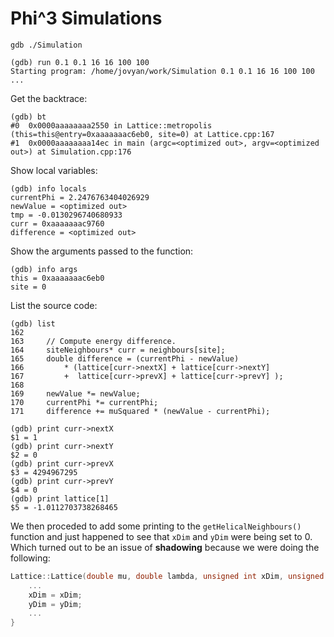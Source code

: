 # Phi^3 Simulations

```
gdb ./Simulation
```

```
(gdb) run 0.1 0.1 16 16 100 100
Starting program: /home/jovyan/work/Simulation 0.1 0.1 16 16 100 100
...
```

Get the backtrace:
```
(gdb) bt
#0  0x0000aaaaaaaa2550 in Lattice::metropolis (this=this@entry=0xaaaaaaac6eb0, site=0) at Lattice.cpp:167
#1  0x0000aaaaaaaa14ec in main (argc=<optimized out>, argv=<optimized out>) at Simulation.cpp:176
```

Show local variables:
```
(gdb) info locals
currentPhi = 2.2476763404026929
newValue = <optimized out>
tmp = -0.0130296740680933
curr = 0xaaaaaaac9760
difference = <optimized out>
```

Show the arguments passed to the function:
```
(gdb) info args
this = 0xaaaaaaac6eb0
site = 0
```

List the source code:
```
(gdb) list
162
163	    // Compute energy difference.
164	    siteNeighbours* curr = neighbours[site];
165	    double difference = (currentPhi - newValue)
166	        * (lattice[curr->nextX] + lattice[curr->nextY]
167	        +  lattice[curr->prevX] + lattice[curr->prevY] );
168
169	    newValue *= newValue;
170	    currentPhi *= currentPhi;
171	    difference += muSquared * (newValue - currentPhi);
```

```
(gdb) print curr->nextX
$1 = 1
(gdb) print curr->nextY
$2 = 0
(gdb) print curr->prevX
$3 = 4294967295
(gdb) print curr->prevY
$4 = 0
(gdb) print lattice[1]
$5 = -1.0112703738268465
```

We then proceded to add some printing to the `getHelicalNeighbours()` function and just happened to see that `xDim` and `yDim` were being set to 0.
Which turned out to be an issue of **shadowing** because we were doing the following:
```cpp
Lattice::Lattice(double mu, double lambda, unsigned int xDim, unsigned int yDim) {
    ...
    xDim = xDim;
    yDim = yDim;
    ...
}
```
